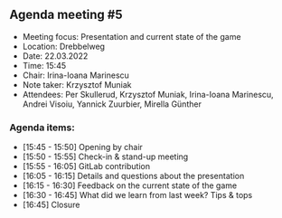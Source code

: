 ## Agenda meeting #5

- Meeting focus: Presentation and current state of the game
- Location: Drebbelweg
- Date: 22.03.2022
- Time: 15:45
- Chair: Irina-Ioana Marinescu
- Note taker: Krzysztof Muniak
- Attendees: Per Skullerud, Krzysztof Muniak, Irina-Ioana Marinescu, Andrei Visoiu, Yannick Zuurbier, Mirella Günther

### Agenda items:

- [15:45 - 15:50] Opening by chair
- [15:50 - 15:55] Check-in & stand-up meeting
- [15:55 - 16:05] GitLab contribution
- [16:05 - 16:15] Details and questions about the presentation
- [16:15 - 16:30] Feedback on the current state of the game
- [16:30 - 16:45] What did we learn from last week? Tips & tops
- [16:45] Closure

